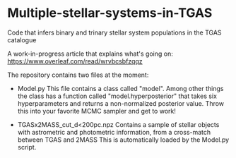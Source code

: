 # Multiple-stellar-systems-in-TGAS
Code that infers binary and trinary stellar system populations in the TGAS catalogue

A work-in-progress article that explains what's going on:
https://www.overleaf.com/read/wrvbcsbfzqqz


The repository contains two files at the moment:

* Model.py
This file contains a class called "model". Among other things the class has a function called "model.hyperposterior" that takes six hyperparameters and returns a non-normalized posterior value. Throw this into your favorite MCMC sampler and get to work!

* TGASx2MASS_cut_d<200pc.npz
Contains a sample of stellar objects with astrometric and photometric information, from a cross-match between TGAS and 2MASS
This is automatically loaded by the Model.py script.
